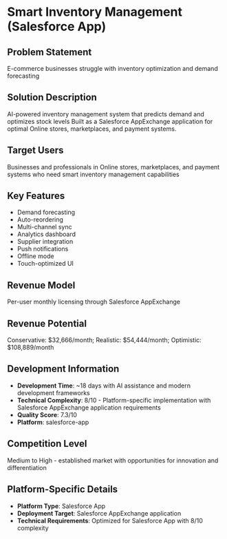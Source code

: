 # Smart Inventory Management (Salesforce App)

## Problem Statement
E-commerce businesses struggle with inventory optimization and demand forecasting

## Solution Description
AI-powered inventory management system that predicts demand and optimizes stock levels Built as a Salesforce AppExchange application for optimal Online stores, marketplaces, and payment systems.

## Target Users
Businesses and professionals in Online stores, marketplaces, and payment systems who need smart inventory management capabilities

## Key Features
- Demand forecasting
- Auto-reordering
- Multi-channel sync
- Analytics dashboard
- Supplier integration
- Push notifications
- Offline mode
- Touch-optimized UI

## Revenue Model
Per-user monthly licensing through Salesforce AppExchange

## Revenue Potential
Conservative: $32,666/month; Realistic: $54,444/month; Optimistic: $108,889/month

## Development Information
- **Development Time**: ~18 days with AI assistance and modern development frameworks
- **Technical Complexity**: 8/10 - Platform-specific implementation with Salesforce AppExchange application requirements
- **Quality Score**: 7.3/10
- **Platform**: salesforce-app

## Competition Level
Medium to High - established market with opportunities for innovation and differentiation

## Platform-Specific Details
- **Platform Type**: Salesforce App
- **Deployment Target**: Salesforce AppExchange application
- **Technical Requirements**: Optimized for Salesforce App with 8/10 complexity

